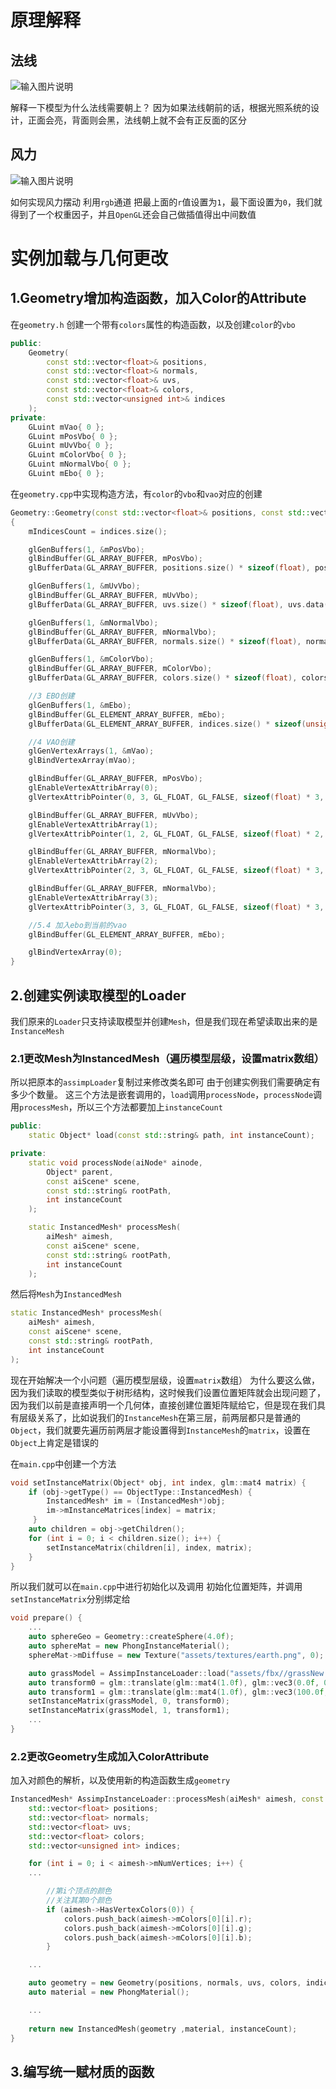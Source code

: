 # 原理解释

## 法线

![输入图片说明](/imgs/2025-02-18/GetKwgz7ByxxkhAz.png)

解释一下模型为什么法线需要朝上？
因为如果法线朝前的话，根据光照系统的设计，正面会亮，背面则会黑，法线朝上就不会有正反面的区分

## 风力

![输入图片说明](/imgs/2025-02-18/gjyrtOUQ2Ik0ltCU.png)

如何实现风力摆动
利用`rgb`通道
把最上面的`r`值设置为`1`，最下面设置为`0`，我们就得到了一个权重因子，并且`OpenGL`还会自己做插值得出中间数值

# 实例加载与几何更改
## 1.Geometry增加构造函数，加入Color的Attribute
在`geometry.h`
创建一个带有`colors`属性的构造函数，以及创建`color`的`vbo`
```cpp
public:
	Geometry(
		const std::vector<float>& positions,
		const std::vector<float>& normals,
		const std::vector<float>& uvs,
		const std::vector<float>& colors,
		const std::vector<unsigned int>& indices
	);
private:
	GLuint mVao{ 0 };
	GLuint mPosVbo{ 0 };
	GLuint mUvVbo{ 0 };
	GLuint mColorVbo{ 0 };
	GLuint mNormalVbo{ 0 };
	GLuint mEbo{ 0 };
```
在`geometry.cpp`中实现构造方法，有`color`的`vbo`和`vao`对应的创建
```cpp
Geometry::Geometry(const std::vector<float>& positions, const std::vector<float>& normals, const std::vector<float>& uvs, const std::vector<float>& colors, const std::vector<unsigned int>& indices)
{
	mIndicesCount = indices.size();

	glGenBuffers(1, &mPosVbo);
	glBindBuffer(GL_ARRAY_BUFFER, mPosVbo);
	glBufferData(GL_ARRAY_BUFFER, positions.size() * sizeof(float), positions.data(), GL_STATIC_DRAW);

	glGenBuffers(1, &mUvVbo);
	glBindBuffer(GL_ARRAY_BUFFER, mUvVbo);
	glBufferData(GL_ARRAY_BUFFER, uvs.size() * sizeof(float), uvs.data(), GL_STATIC_DRAW);

	glGenBuffers(1, &mNormalVbo);
	glBindBuffer(GL_ARRAY_BUFFER, mNormalVbo);
	glBufferData(GL_ARRAY_BUFFER, normals.size() * sizeof(float), normals.data(), GL_STATIC_DRAW);

	glGenBuffers(1, &mColorVbo);
	glBindBuffer(GL_ARRAY_BUFFER, mColorVbo);
	glBufferData(GL_ARRAY_BUFFER, colors.size() * sizeof(float), colors.data(), GL_STATIC_DRAW);

	//3 EBO创建
	glGenBuffers(1, &mEbo);
	glBindBuffer(GL_ELEMENT_ARRAY_BUFFER, mEbo);
	glBufferData(GL_ELEMENT_ARRAY_BUFFER, indices.size() * sizeof(unsigned int), indices.data(), GL_STATIC_DRAW);

	//4 VAO创建
	glGenVertexArrays(1, &mVao);
	glBindVertexArray(mVao);

	glBindBuffer(GL_ARRAY_BUFFER, mPosVbo);
	glEnableVertexAttribArray(0);
	glVertexAttribPointer(0, 3, GL_FLOAT, GL_FALSE, sizeof(float) * 3, (void*)0);

	glBindBuffer(GL_ARRAY_BUFFER, mUvVbo);
	glEnableVertexAttribArray(1);
	glVertexAttribPointer(1, 2, GL_FLOAT, GL_FALSE, sizeof(float) * 2, (void*)0);

	glBindBuffer(GL_ARRAY_BUFFER, mNormalVbo);
	glEnableVertexAttribArray(2);
	glVertexAttribPointer(2, 3, GL_FLOAT, GL_FALSE, sizeof(float) * 3, (void*)0);

	glBindBuffer(GL_ARRAY_BUFFER, mNormalVbo);
	glEnableVertexAttribArray(3);
	glVertexAttribPointer(3, 3, GL_FLOAT, GL_FALSE, sizeof(float) * 3, (void*)0);

	//5.4 加入ebo到当前的vao
	glBindBuffer(GL_ELEMENT_ARRAY_BUFFER, mEbo);

	glBindVertexArray(0);
}
```
## 2.创建实例读取模型的Loader
我们原来的`Loader`只支持读取模型并创建`Mesh`，但是我们现在希望读取出来的是`InstanceMesh`

### 2.1更改Mesh为InstancedMesh（遍历模型层级，设置matrix数组）
所以把原本的`assimpLoader`复制过来修改类名即可
由于创建实例我们需要确定有多少个数量。
这三个方法是嵌套调用的，`load`调用`processNode`，`processNode`调用`processMesh`，所以三个方法都要加上`instanceCount`

```cpp
public:
	static Object* load(const std::string& path, int instanceCount);

private:
	static void processNode(aiNode* ainode, 
		Object* parent, 
		const aiScene* scene,
		const std::string& rootPath,
		int instanceCount
	);

	static InstancedMesh* processMesh(
		aiMesh* aimesh, 
		const aiScene* scene,
		const std::string& rootPath,
		int instanceCount
	);
```
然后将`Mesh`为`InstancedMesh`
```cpp
static InstancedMesh* processMesh(
	aiMesh* aimesh, 
	const aiScene* scene,
	const std::string& rootPath,
	int instanceCount
);
```
现在开始解决一个小问题（遍历模型层级，设置`matrix`数组）
为什么要这么做，因为我们读取的模型类似于树形结构，这时候我们设置位置矩阵就会出现问题了，
因为我们以前是直接声明一个几何体，直接创建位置矩阵赋给它，但是现在我们具有层级关系了，比如说我们的`InstanceMesh`在第三层，前两层都只是普通的`Object`，我们就要先遍历前两层才能设置得到`InstanceMesh`的`matrix`，设置在`Object`上肯定是错误的

在`main.cpp`中创建一个方法
```cpp
void setInstanceMatrix(Object* obj, int index, glm::mat4 matrix) {
	if (obj->getType() == ObjectType::InstancedMesh) {
		InstancedMesh* im = (InstancedMesh*)obj;
		im->mInstanceMatrices[index] = matrix;
	 }
	auto children = obj->getChildren();
	for (int i = 0; i < children.size(); i++) {
		setInstanceMatrix(children[i], index, matrix);
	}
}
```
所以我们就可以在`main.cpp`中进行初始化以及调用
初始化位置矩阵，并调用`setInstanceMatrix`分别绑定给
```cpp
void prepare() {
	...
	auto sphereGeo = Geometry::createSphere(4.0f);
	auto sphereMat = new PhongInstanceMaterial();
	sphereMat->mDiffuse = new Texture("assets/textures/earth.png", 0);

	auto grassModel = AssimpInstanceLoader::load("assets/fbx//grassNew.obj", 2);
	auto transform0 = glm::translate(glm::mat4(1.0f), glm::vec3(0.0f, 0.0f, 0.0f));
	auto transform1 = glm::translate(glm::mat4(1.0f), glm::vec3(100.0f, 0.0f, 0.0f));
	setInstanceMatrix(grassModel, 0, transform0);
	setInstanceMatrix(grassModel, 1, transform1);
	...
}
```

### 2.2更改Geometry生成加入ColorAttribute
加入对颜色的解析，以及使用新的构造函数生成`geometry`
```cpp
InstancedMesh* AssimpInstanceLoader::processMesh(aiMesh* aimesh, const aiScene* scene, const std::string& rootPath, int instanceCount) {
	std::vector<float> positions;
	std::vector<float> normals;
	std::vector<float> uvs;
	std::vector<float> colors;
	std::vector<unsigned int> indices;

	for (int i = 0; i < aimesh->mNumVertices; i++) {
	...

		//第i个顶点的颜色
		//关注其第0个颜色
		if (aimesh->HasVertexColors(0)) {
			colors.push_back(aimesh->mColors[0][i].r);
			colors.push_back(aimesh->mColors[0][i].g);
			colors.push_back(aimesh->mColors[0][i].b);
		}

	...

	auto geometry = new Geometry(positions, normals, uvs, colors, indices);
	auto material = new PhongMaterial();

	...
	
	return new InstancedMesh(geometry ,material, instanceCount);
}
```
## 3.编写统一赋材质的函数
<!--stackedit_data:
eyJoaXN0b3J5IjpbLTY5Njk4NjA5NiwtMTc1NzM2MTUwNSwtNz
k0Mzk5NTQ2LC0xODc5NzcxNTI2LDg4ODUxNzYxLC01MTYxNDQ2
MzUsLTE5MzIxNTc0MjNdfQ==
-->
